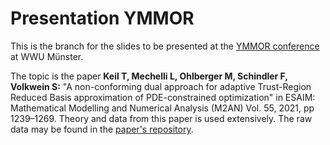 # Presentation YMMOR

This is the branch for the slides to be presented at the [YMMOR conference](https://www.uni-muenster.de/MathematicsMuenster/events/2022/YMCN-model-order-reduction.shtml) at WWU Münster.

The topic is the paper **Keil T, Mechelli L, Ohlberger M, Schindler F, Volkwein S:** "A non-conforming dual approach for adaptive Trust-Region Reduced Basis approximation of PDE-constrained optimization" in ESAIM: Mathematical Modelling and Numerical Analysis (M2AN) Vol. 55, 2021, pp 1239–1269.
Theory and data from this paper is used extensively.
The raw data may be found in the [paper's repository](https://github.com/TiKeil/NCD-corrected-TR-RB-approach-for-pde-opt).
